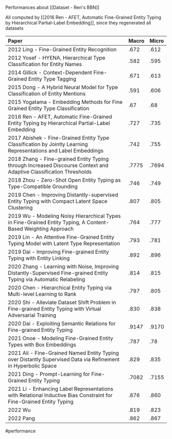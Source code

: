 Performances about [[Dataset - Ren's BBN]]

All computed by [[2016 Ren - AFET, Automatic Fine-Grained Entity Typing by Hierarchical Partial-Label Embedding]], since they regenerated all datasets

| Paper                                                                                                                | Macro | Micro |
|:-------------------------------------------------------------------------------------------------------------------- | ----- | ----- |
| 2012 Ling - Fine-Grained Entity Recognition                                                                          | .672  | .612  |
| 2012 Yosef - HYENA, Hierarchical Type Classification for Entity Names                                                | .582  | .595  |
| 2014 Gillick - Context-Dependent Fine-Grained Entity Type Tagging                                                    | .671  | .613  |
| 2015 Dong - A Hybrid Neural Model for Type Classification of Entity Mentions                                         | .591  | .606  |
| 2015 Yogatama - Embedding Methods for Fine Grained Entity Type Classification                                        | .67   | .68   |
| 2016 Ren - AFET, Automatic Fine-Grained Entity Typing by Hierarchical Partial-Label Embedding                        | .727  | .735  |
| 2017 Abishek - Fine-Grained Entity Type Classification by Jointly Learning Representations and Label Embeddings      | .742  | .755  |
| 2018 Zhang - Fine-grained Entity Typing through Increased Discourse Context and Adaptive Classification Thresholds   | .7775 | .7694 |
| 2018 Zhou - Zero-Shot Open Entity Typing as Type-Compatible Grounding                        | .746  | .749  |
| 2019 Chen - Improving Distantly-supervised Entity Typing with Compact Latent Space Clustering                        | .807  | .805  |
| 2019 Wu - Modeling Noisy Hierarchical Types in Fine-Grained Entity Typing, A Content-Based Weighting Approach        | .764  | .777  |
| 2019 Lin - An Attentive Fine-Grained Entity Typing Model with Latent Type Representation                             | .793  | .781  |
| 2019 Dai - Improving Fine-grained Entity Typing with Entity Linking                                                  | .892  | .896  |
| 2020 Zhang - Learning with Noise, Improving Distantly-Supervised Fine-grained Entity Typing via Automatic Relabeling | .814  | .815  |
| 2020 Chen - Hierarchical Entity Typing via Multi-level Learning to Rank                                              | .797  | .805  |
| 2020 Shi - Alleviate Dataset Shift Problem in Fine-grained Entity Typing with Virtual Adversarial Training           | .830  | .838  |
| 2020 Dai - Exploiting Semantic Relations for Fine-grained Entity Typing                                              | .9147 | .9170 |
| 2021 Onoe - Modeling Fine-Grained Entity Types with Box Embeddings                                                   | .787  | .78   |
| 2021 Ali - Fine-Grained Named Entity Typing over Distantly Supervised Data via Refinement in Hyperbolic Space        | .829  | .835  |
| 2021 Ding - Prompt-Learning for Fine-Grained Entity Typing                                                           | .7082 | .7155 |
| 2021 Li - Enhancing Label Representations with Relational Inductive Bias Constraint for Fine-Grained Entity Typing   | .876  | .860
| 2022 Wu       | .819      | .823
| 2022 Pang       | .862      | .867

#performance 